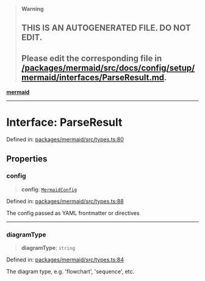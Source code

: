 > **Warning**
>
> ## THIS IS AN AUTOGENERATED FILE. DO NOT EDIT.
>
> ## Please edit the corresponding file in [/packages/mermaid/src/docs/config/setup/mermaid/interfaces/ParseResult.md](../../../../../packages/mermaid/src/docs/config/setup/mermaid/interfaces/ParseResult.md).

[**mermaid**](../../README.md)

---

# Interface: ParseResult

Defined in: [packages/mermaid/src/types.ts:80](https://github.com/mermaid-js/mermaid/blob/master/packages/mermaid/src/types.ts#L80)

## Properties

### config

> **config**: [`MermaidConfig`](MermaidConfig.md)

Defined in: [packages/mermaid/src/types.ts:88](https://github.com/mermaid-js/mermaid/blob/master/packages/mermaid/src/types.ts#L88)

The config passed as YAML frontmatter or directives

---

### diagramType

> **diagramType**: `string`

Defined in: [packages/mermaid/src/types.ts:84](https://github.com/mermaid-js/mermaid/blob/master/packages/mermaid/src/types.ts#L84)

The diagram type, e.g. 'flowchart', 'sequence', etc.
